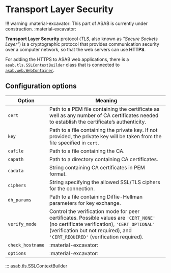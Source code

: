 # Transport Layer Security

!!! warning
    :material-excavator: This part of ASAB is currently under construction. :material-excavator:

**Transport Layer Security** protocol (*TLS*, also known as *"Secure Sockets Layer"*) is a cryptographic protocol that provides communication security over a computer network, so that the web servers can use **HTTPS**.

For adding the HTTPS to ASAB web applications, there is a `asab.tls.SSLContextBuilder` class that is connected to [`asab.web.WebContainer`](/reference/web/web-server/#asab.web.WebContainer).

## Configuration options

| Option | Meaning |
| --- | --- |
| `cert` | Path to a PEM file containing the certificate as well as any number of CA certificates needed to establish the certificate’s authenticity. |
| `key` | Path to a file containing the private key. If not provided, the private key will be taken from the file specified in `cert`.|
| `cafile` | Path to a file containing the CA. |
| `capath` | Path to a directory containing CA certificates. |
| `cadata` | String containing CA certificates in PEM format. |
| `ciphers` |  String specifying the allowed SSL/TLS ciphers for the connection. |
| `dh_params` | Path to a file containing Diffie-Hellman parameters for key exchange. |
| `verify_mode` | Control the verification mode for peer certificates. Possible values are `'CERT_NONE'` (no certificate verification), `'CERT_OPTIONAL'` (verification but not required), and `'CERT_REQUIRED'` (verification required). |
| `check_hostname` | :material-excavator: |
| `options` | :material-excavator: |

::: asab.tls.SSLContextBuilder
